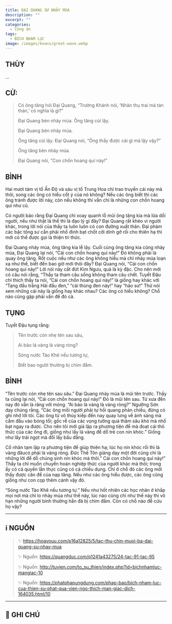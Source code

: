 ```yaml
---
title: ĐẠI QUANG SƯ NHẢY MÚA
description: ""
excerpt: ""
categories:
  - Công án
tags:
  - BÍCH NHAM LỤC
image: /images/koans/great-wave.webp
---
```


## THÙY

...

## CỬ:

> Có ông tăng hỏi Đại Quang, “Trường Khánh nói, ‘Nhân thụ trai mà tán thán,’ có nghĩa là gì?” 
> 
> Đại Quang bèn nhảy múa. Ông tăng cúi lậy. 
> 
> Đại Quang bèn nhảy múa. 
> 
> Ông tăng cúi lậy. Đại Quang nói, “Ông thấy được cái gì mà lậy vậy?” 
> 
> Ông tăng bèn nhảy múa. 
> 
> Đại Quang nói, “Con chồn hoang quỉ này!”

## BÌNH

Hai mươi tám vị tổ Ấn Độ và sáu vị tổ Trung Hoa chỉ trao truyền cái này mà thôi, song các ông có hiểu cốt ý của nó không? Nếu các ông biết thì các ông tránh được lời này, còn nếu không thí vẫn chỉ là những con chồn hoang quỉ như cũ.

Có người bảo rằng Đại Quang chỉ xoay quanh lỗ mũi ông tăng kia mà lừa dối người, nếu như thật là thế thì là đạo lý gì đây? Đại Quang rất khéo vì người khác, trong lời nói của thầy ta luôn luôn có con đường xuất thân. Đại phàm các bậc tông sư cần phải nhổ đinh bạt chốt cởi dính gỡ rối cho thiên hạ thì mới có thể được gọi là thiện tri thức.

Đại Quang nhảy múa, ông tăng kia lễ lậy. Cuối cùng ông tăng kia cũng nhảy múa, Đại Quang lại nói, “Cái con chồn hoang quỉ này!” Đó không phải là quay ông tăng. Rốt cuộc nếu như các ông không hiểu mà chỉ nhảy múa loạn xạ như thế, biết đến bao giờ mới thôi đây? Đại Quang nói, “Cái con chồn hoang quỉ này!” Lời nói này cắt đứt Kim Ngưu, quả là kỳ đặc. Cho nên mới có câu nói rằng, “Thầy ta tham câu sống không tham câu chết. Tuyết Đậu chỉ thích thầy ta nói, “Cái con chồn hoang quỉ này!” là giống hay khác với “Tạng đầu trắng Hải đầu đen,” “cái thùng đen này!” hay “hảo sư!” Thử nói xem những cái này là giống hay khác nhau? Các ông có hiểu không? Chỗ nào cũng gặp phải vấn đề đó cả.

## TỤNG

Tuyết Đậu tụng rằng:

> Tên trước còn nhẹ tên sau sâu,
>
> Ai bảo lá vàng là vàng ròng?
>
> Sóng nước Tào Khê nếu tương tự,
>
> Biết bao người thường bị chìm đắm.

## BÌNH

“Tên trước còn nhẹ tên sau sâu.” Đại Quang nhảy múa là mũi tên trước. Thầy ta cũng lại nói, “Cái con chồn hoang quỉ này!” Đó là mũi tên sau. Từ xưa đến nay đó vẫn là răng với móng. “Ai bảo lá vàng là vàng ròng?” Ngưỡng Sơn dạy chúng rằng, “Các ông mỗi người phải tự hồi quang phản chiếu, đừng có ghi nhớ lời tôi. Các ông từ vô thủy kiếp đến nay quay lưng về ánh sáng mà cắm đầu vào bóng tối; gốc rễ của các vọng tưởng quá thâm sâu khó mà nhổ bạt ngay ra được. Cho nên tôi mới giả lập ra phương tiện để mà đoạt cái thô thức của các ông đi, giống như lấy lá vàng để dỗ trẻ con nín khóc.” Giống như lấy trái ngọt mà đổi lấy bầu đắng.

Cổ nhân tạm lập ra phương tiện để giúp thiên hạ; lúc họ nín khóc rồi thì lá vàng đâucó phải là vàng ròng. Đức Thế Tôn giảng dạy một đời cũng chỉ là những lời để dỗ chúng sinh nín khóc mà thôi.” Cái con chồn hoang quỉ này!” Thầy ta chỉ muốn chuyển hoán nghiệp thức của người khác mà thôi; trong ấy có cả quyền lẫn thực cũng có cả chiếu dụng. Chỉ ở chỗ đó các ông mới thấy được căn để của nạp tăng. Nếu như các ông hiểu được, các ông cũng giống như con cọp thêm cánh vậy đó.

“Sóng nước Tào Khê nếu tương tự.” Nếu như hốt nhiên các học nhân ở khắp mọi nơi mà chỉ lo nhảy múa như thế này, lúc nào cũng chỉ như thế này thì vô hạn những người bình thường hẳn đã bị chìm đắm. Còn có chỗ nào để cứu họ vậy?

<hr class="blog-rule" />

## ℹ️ NGUỒN

> ✨ https://hoavouu.com/p16a12825/5/tac-thu-chin-muoi-ba-dai-quang-su-nhay-mua
>
> ✨ Nguồn: https://quangduc.com/p1241a43275/24-tac-91-tac-95
>
> ✨ Nguồn: http://tuvien.com/to_su_thien/index.php?id=bichnhamluc-mangiac-10
>
> ✨ Nguồn: https://phatphapungdung.com/phap-bao/bich-nham-luc-cua-thien-su-phat-qua-vien-ngo-thich-man-giac-dich-164035.html/10

<hr class="blog-rule" />

## 📌 GHI CHÚ

[^1]: ⭐️ 
